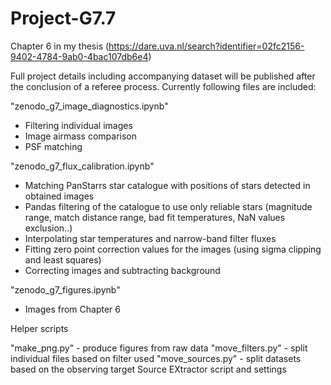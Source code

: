 # Project-G7.7
Chapter 6 in my thesis (https://dare.uva.nl/search?identifier=02fc2156-9402-4784-9ab0-4bac107db6e4)

Full project details including accompanying dataset will be published after the conclusion of a referee process. Currently following files are included:

"zenodo_g7_image_diagnostics.ipynb" 

- Filtering individual images 
- Image airmass comparison
- PSF matching

"zenodo_g7_flux_calibration.ipynb"

- Matching PanStarrs star catalogue with positions of stars detected in obtained images
- Pandas filtering of the catalogue to use only reliable stars (magnitude range, match distance range, bad fit temperatures, NaN values exclusion..)
- Interpolating star temperatures and narrow-band filter fluxes
- Fitting zero point correction values for the images (using sigma clipping and least squares)
- Correcting images and subtracting background

"zenodo_g7_figures.ipynb"
- Images from Chapter 6

Helper scripts

"make_png.py" - produce figures from raw data
"move_filters.py" - split individual files based on filter used
"move_sources.py" - split datasets based on the observing target
Source EXtractor script and settings
